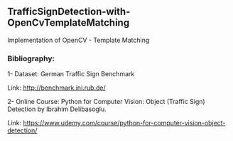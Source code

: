 ## TrafficSignDetection-with-OpenCvTemplateMatching

Implementation of OpenCV - Template Matching

### Bibliography:

1- Dataset: German Traffic Sign Benchmark

Link: http://benchmark.ini.rub.de/

2- Online Course: Python for Computer Vision: Object (Traffic Sign) Detection by Ibrahim Delibasoglu.

Link: https://www.udemy.com/course/python-for-computer-vision-object-detection/
